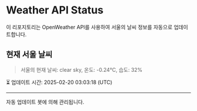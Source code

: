 
# Weather API Status

이 리포지토리는 OpenWeather API를 사용하여 서울의 날씨 정보를 자동으로 업데이트합니다.

## 현재 서울 날씨
> 서울의 현재 날씨: clear sky, 온도: -0.24°C, 습도: 32%

⏳ 업데이트 시간: 2025-02-20 03:03:18 (UTC)

---
자동 업데이트 봇에 의해 관리됩니다.
